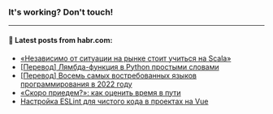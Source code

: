 ### It's working? Don't touch!

---
<!--
#### 🛠️ Technical stack:

![C++](https://img.shields.io/badge/C++-informational?logo=c%2B%2B&style=flat&logoColor=white&color=9C033A)
![Java](https://img.shields.io/badge/Java-informational?logo=java&style=flat&logoColor=white&color=007396)
![Kotlin](https://img.shields.io/badge/Kotlin-informational?logo=Kotlin&style=flat&logoColor=white&color=0095D5)
![JS](https://img.shields.io/badge/JS-informational?logo=javaScript&style=flat&logoColor=black&color=F7Df1E) <br>
![HTML5](https://img.shields.io/badge/HTML5-informational?logo=html5&style=flat&logoColor=white&color=E34F26)
![CSS3](https://img.shields.io/badge/CSS3-informational?logo=css3&style=flat&logoColor=white&color=157286)
![Sass](https://img.shields.io/badge/Saas-informational?logo=sass&style=flat&logoColor=white&color=hotpink)
![PHP](https://img.shields.io/badge/PHP-informational?logo=php&style=flat&logoColor=white&color=777BB4) <br>
![WebPAck](https://img.shields.io/badge/WebPack-informational?logo=webPack&style=flat&logoColor=white&color=FF6F00)
![Bootstrap](https://img.shields.io/badge/Bootstrap-informational?logo=Bootstrap&style=flat&logoColor=white&color=7952B3)
![MySQL](https://img.shields.io/badge/MySQL-informational?logo=MySQL&style=flat&logoColor=white&color=00f) <br>
![NodeJS](https://img.shields.io/badge/NodeJS-informational?logo=node.js&style=flat&logoColor=white&color=43853D)
![Spring](https://img.shields.io/badge/Spring-informational?logo=Spring&style=flat&logoColor=white&color=0A9EDC)
![Angular](https://img.shields.io/badge/Vue-informational?logo=vue.js&style=flat&logoColor=white&color=red)
![Git](https://img.shields.io/badge/Git-informational?logo=git&style=flat&logoColor=white&color=darkorange)

___
-->

#### 💬 Latest posts from habr.com:

<!-- BLOG-POST-LIST:START -->
- [«Независимо от ситуации на рынке стоит учиться на Scala»](https://habr.com/ru/post/674004/?utm_source=habrahabr&utm_medium=rss&utm_campaign=674004)
- [[Перевод] Лямбда-функция в Python простыми словами](https://habr.com/ru/post/674234/?utm_source=habrahabr&utm_medium=rss&utm_campaign=674234)
- [[Перевод] Восемь самых востребованных языков программирования в 2022 году](https://habr.com/ru/post/674232/?utm_source=habrahabr&utm_medium=rss&utm_campaign=674232)
- [«Скоро приедем?»: как оценить время в пути](https://habr.com/ru/post/674230/?utm_source=habrahabr&utm_medium=rss&utm_campaign=674230)
- [Настройка ESLint для чистого кода в проектах на Vue](https://habr.com/ru/post/674036/?utm_source=habrahabr&utm_medium=rss&utm_campaign=674036)
<!-- BLOG-POST-LIST:END -->
